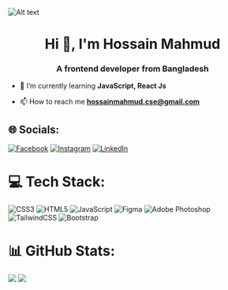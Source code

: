 
![Alt text](https://pbs.twimg.com/profile_banners/1195225544121409537/1697971633/1500x500)
<h1 align="center">Hi 👋, I'm Hossain Mahmud</h1>
<h3 align="center">A frontend developer from Bangladesh</h3>

- 🌱 I’m currently learning **JavaScript, React Js**

- 📫 How to reach me **hossainmahmud.cse@gmail.com**


## 🌐 Socials:
[![Facebook](https://img.shields.io/badge/Facebook-%231877F2.svg?logo=Facebook&logoColor=white)](https://facebook.com/hossain.m13) [![Instagram](https://img.shields.io/badge/Instagram-%23E4405F.svg?logo=Instagram&logoColor=white)](https://instagram.com/hossain.m13) [![LinkedIn](https://img.shields.io/badge/LinkedIn-%230077B5.svg?logo=linkedin&logoColor=white)](https://linkedin.com/in/hossain-m13) 

# 💻 Tech Stack:
![CSS3](https://img.shields.io/badge/css3-%231572B6.svg?style=for-the-badge&logo=css3&logoColor=white) ![HTML5](https://img.shields.io/badge/html5-%23E34F26.svg?style=for-the-badge&logo=html5&logoColor=white) ![JavaScript](https://img.shields.io/badge/javascript-%23323330.svg?style=for-the-badge&logo=javascript&logoColor=%23F7DF1E) 	![Figma](https://img.shields.io/badge/adobeillustrator-%23FF9A00.svg?style=for-the-badge&logo=adobeillustrator&logoColor=white) ![Adobe Photoshop](https://img.shields.io/badge/adobephotoshop-%2331A8FF.svg?style=for-the-badge&logo=adobephotoshop&logoColor=white) ![TailwindCSS](https://img.shields.io/badge/tailwindcss-%2338B2AC.svg?style=for-the-badge&logo=tailwind-css&logoColor=white) ![Bootstrap](https://img.shields.io/badge/bootstrap-%23563D7C.svg?style=for-the-badge&logo=bootstrap&logoColor=white)
# 📊 GitHub Stats:
<img src="https://github-readme-stats.vercel.app/api?username=hossain-mahmud&show_icons=true&theme=dracula">
<img src="https://github-readme-stats.vercel.app/api/top-langs/?username=hossain-mahmud&layout=compact">

<!-- Proudly created with GPRM ( https://gprm.itsvg.in ) -->
